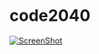 # code2040

[![ScreenShot](https://cloud.githubusercontent.com/assets/21109100/20684792/91e5ac8c-b57f-11e6-9847-b8fcddbf79bf.png)](https://youtu.be/yfMCa1FBZOA)

